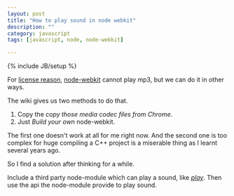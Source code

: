 ```yaml
---
layout: post
title: "How to play sound in node webkit"
description: ""
category: javascript
tags: [javascript, node, node-webkit]

---
```

{% include JB/setup %}

For [license reason](https://github.com/rogerwang/node-webkit/wiki/Support-mp3-and-h264-in-video-and-audio-tag), [node-webkit](https://github.com/rogerwang/node-webkit) cannot play mp3, but we can do it in other ways.

The wiki gives us two methods to do that.

1. Copy the _copy those media codec files from Chrome_.
2. Just _Build your own_ node-webkit.

The first one doesn't work at all for me right now. And the second one is too complex for huge compiling a C++ project is a miserable thing as I learnt several years ago.

So I find a solution after thinking for a while.

Include a third party node-module which can play a sound, like _[play](https://npmjs.org/package/play)_. Then use the api the node-module provide to play sound.